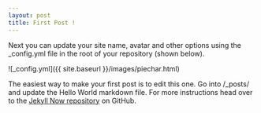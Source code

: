 ```yaml
---
layout: post
title: First Post !
---
```


Next you can update your site name, avatar and other options using the _config.yml file in the root of your repository (shown below).

![_config.yml]({{ site.baseurl }}/images/piechar.html)

The easiest way to make your first post is to edit this one. Go into /_posts/ and update the Hello World markdown file. For more instructions head over to the [Jekyll Now repository](https://github.com/barryclark/jekyll-now) on GitHub.
